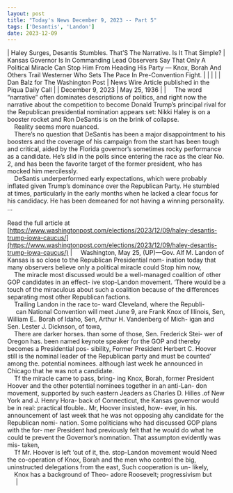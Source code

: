 ```yaml
---
layout: post
title: "Today's News December 9, 2023 -- Part 5"
tags: ['Desantis', 'Landon']
date: 2023-12-09
---
```


| Haley Surges, Desantis Stumbles. That’S The Narrative. Is It That Simple? | Kansas Governor Is In Commanding Lead   Observers Say That Only A Political Miracle Can Stop Him From Heading His Party — Knox, Borah And Others Trail Westerner Who Sets The  Pace In Pre-Convention Fight. |
|  |  |
| Dan Balz for The Washington Post | News Wire Article published in the Piqua Daily Call |
| December 9, 2023 | May 25, 1936 |
| &nbsp;&nbsp;&nbsp;&nbsp;The word “narrative” often dominates descriptions of politics, and right now the narrative about the competition to become Donald Trump’s principal rival for the Republican presidential nomination appears set: Nikki Haley is on a booster rocket and Ron DeSantis is on the brink of collapse.<br>&nbsp;&nbsp;&nbsp;&nbsp;Reality seems more nuanced.<br>&nbsp;&nbsp;&nbsp;&nbsp;There’s no question that DeSantis has been a major disappointment to his boosters and the coverage of his campaign from the start has been tough and critical, aided by the Florida governor’s sometimes rocky performance as a candidate. He’s slid in the polls since entering the race as the clear No. 2, and has been the favorite target of the former president, who has mocked him mercilessly.<br>&nbsp;&nbsp;&nbsp;&nbsp;DeSantis underperformed early expectations, which were probably inflated given Trump’s dominance over the Republican Party. He stumbled at times, particularly in the early months when he lacked a clear focus for his candidacy. He has been demeaned for not having a winning personality.  ...<br><br>Read the full article at<br>[https://www.washingtonpost.com/elections/2023/12/09/haley-desantis-trump-iowa-caucus/](https://www.washingtonpost.com/elections/2023/12/09/haley-desantis-trump-iowa-caucus/) | &nbsp;&nbsp;&nbsp;&nbsp;Washington, May 25, (UP)—Gov. Alf M. Landon of Kansas is so close to the Republican Presidential nom- ination today that many observers believe only a political miracle could Stop him now,<br>&nbsp;&nbsp;&nbsp;&nbsp;The miracle most discussed would be a well-managed coalition of other GOP candidates in an effect- ive stop-Landon movement. ‘There would be a touch of the miraculous about such a coalition because of the differences separating most other Republican factions.<br>&nbsp;&nbsp;&nbsp;&nbsp;Trailing Landon in the race to- ward Cleveland, where the Republi-<br>&nbsp;&nbsp;&nbsp;&nbsp; can National Convention will meet June 9, are Frank Knox of Illinois, Sen, William E.. Borah of Idaho, Sen, Arthur H. Vandenberg of Mich- igan and Sen. Lester J. Dicknson, of towa,<br>&nbsp;&nbsp;&nbsp;&nbsp;There are darker horses. than some of those, Sen. Frederick Stei- wer of Oregon has. been named keynote speaker for the GOP and thereby becomes a Presidential pos- sibility, Former President Herbert C. Hoover still is the nominal leader of the Republican party and must be counted’ among the. potential nominees. although last week he announced in Chicago that he was not a candidate.<br>&nbsp;&nbsp;&nbsp;&nbsp;Tf the miracle came to pass, bring- ing Knox, Borah, former President Hoover and the other potential nominees together in an anti-Lan- don movement, supported by such eastern Jeaders as Charles D. Hilles .of New York and J. Henry Hora- back of Connecticut, the Kansas governor would be in real: practical tfouble.. Mr, Hoover insisted, how- ever, in his. announcement of last week that he was not opposing ahy candidate for the Republican nomi- nation. Some politicians who had discussed GOP plans with the for- mer President had previously felt that he would do what he could te prevent the Governor’s nomnation. That assumpton evidently was mis- taken,<br>&nbsp;&nbsp;&nbsp;&nbsp;Tf Mr. Hoover is left ‘out of it, the. stop-Landon movement would Need the co-operation of Knox, Borah and the men who control the big, uninstructed delegations from the east, Such cooperation is un- likely,<br>&nbsp;&nbsp;&nbsp;&nbsp;Knox has a background of Theo- adore Roosevelt; progressivism but<br>&nbsp;&nbsp;&nbsp;&nbsp;   |